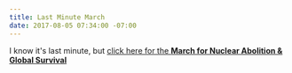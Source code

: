 ```yaml
---
title: Last Minute March
date: 2017-08-05 07:34:00 -07:00
---
```


I know it's last minute, but [click here for the **March for Nuclear Abolition & Global Survival** 
](http://www.trivalleycares.org/new/AugAction.ds.8-3FNLversion.pdf)
